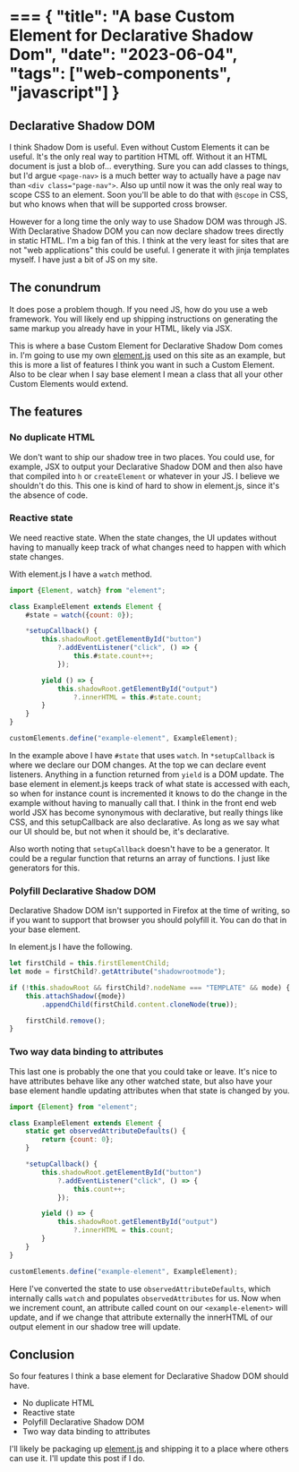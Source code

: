 ===
{
	"title": "A base Custom Element for Declarative Shadow Dom",
	"date": "2023-06-04",
	"tags": ["web-components", "javascript"]
}
===

## Declarative Shadow DOM

I think Shadow Dom is useful. Even without Custom Elements it can be useful. It's the only real way to partition HTML off. Without it an HTML document is just a blob of… everything. Sure you can add classes to things, but I'd argue `<page-nav>` is a much better way to actually have a page nav than `<div class="page-nav">`. Also up until now it was the only real way to scope CSS to an element. Soon you'll be able to do that with `@scope` in CSS, but who knows when that will be supported cross browser.

However for a long time the only way to use Shadow DOM was through JS. With Declarative Shadow DOM you can now declare shadow trees directly in static HTML. I'm a big fan of this. I think at the very least for sites that are not "web applications" this could be useful. I generate it with jinja templates myself. I have just a bit of JS on my site.

## The conundrum

It does pose a problem though. If you need JS, how do you use a web framework. You will likely end up shipping instructions on generating the same markup you already have in your HTML, likely via JSX.

This is where a base Custom Element for Declarative Shadow Dom comes in. I'm going to use my own [element.js](/element.js) used on this site as an example, but this is more a list of features I think you want in such a Custom Element. Also to be clear when I say base element I mean a class that all your other Custom Elements would extend.

## The features

### No duplicate HTML

We don't want to ship our shadow tree in two places. You could use, for example, JSX to output your Declarative Shadow DOM and then also have that compiled into `h` or `createElement` or whatever in your JS. I believe we shouldn't do this. This one is kind of hard to show in element.js, since it's the absence of code.

### Reactive state

We need reactive state. When the state changes, the UI updates without having to manually keep track of what changes need to happen with which state changes.

With element.js I have a `watch` method.

``` js
import {Element, watch} from "element";

class ExampleElement extends Element {
	#state = watch({count: 0});

	*setupCallback() {
		this.shadowRoot.getElementById("button")
			?.addEventListener("click", () => {
				this.#state.count++;
			});

		yield () => {
			this.shadowRoot.getElementById("output")
				?.innerHTML = this.#state.count;
		}
	}
}

customElements.define("example-element", ExampleElement);
```

In the example above I have `#state` that uses `watch`. In `*setupCallback` is where we declare our DOM changes. At the top we can declare event listeners. Anything in a function returned from `yield` is a DOM update. The base element in element.js keeps track of what state is accessed with each, so when for instance count is incremented it knows to do the change in the example without having to manually call that. I think in the front end web world JSX has become synonymous with declarative, but really things like CSS, and this setupCallback are also declarative. As long as we say what our UI should be, but not when it should be, it's declarative.

Also worth noting that `setupCallback` doesn't have to be a generator. It could be a regular function that returns an array of functions. I just like generators for this.

### Polyfill Declarative Shadow DOM

Declarative Shadow DOM isn't supported in Firefox at the time of writing, so if you want to support that browser you should polyfill it. You can do that in your base element.

In element.js I have the following.

``` js
let firstChild = this.firstElementChild;
let mode = firstChild?.getAttribute("shadowrootmode");

if (!this.shadowRoot && firstChild?.nodeName === "TEMPLATE" && mode) {
	this.attachShadow({mode})
		.appendChild(firstChild.content.cloneNode(true));

	firstChild.remove();
}
```

### Two way data binding to attributes

This last one is probably the one that you could take or leave. It's nice to have attributes behave like any other watched state, but also have your base element handle updating attributes when that state is changed by you.

``` js
import {Element} from "element";

class ExampleElement extends Element {
	static get observedAttributeDefaults() {
		return {count: 0};
	}

	*setupCallback() {
		this.shadowRoot.getElementById("button")
			?.addEventListener("click", () => {
				this.count++;
			});

		yield () => {
			this.shadowRoot.getElementById("output")
				?.innerHTML = this.count;
		}
	}
}

customElements.define("example-element", ExampleElement);
```

Here I've converted the state to use `observedAttributeDefaults`, which internally calls `watch` and populates `observedAttributes` for us. Now when we increment count, an attribute called count on our `<example-element>` will update, and if we change that attribute externally the innerHTML of our output element in our shadow tree will update.

## Conclusion

So four features I think a base element for Declarative Shadow DOM should have.

- No duplicate HTML
- Reactive state
- Polyfill Declarative Shadow DOM
- Two way data binding to attributes

I'll likely be packaging up [element.js](/element.js) and shipping it to a place where others can use it. I'll update this post if I do.
